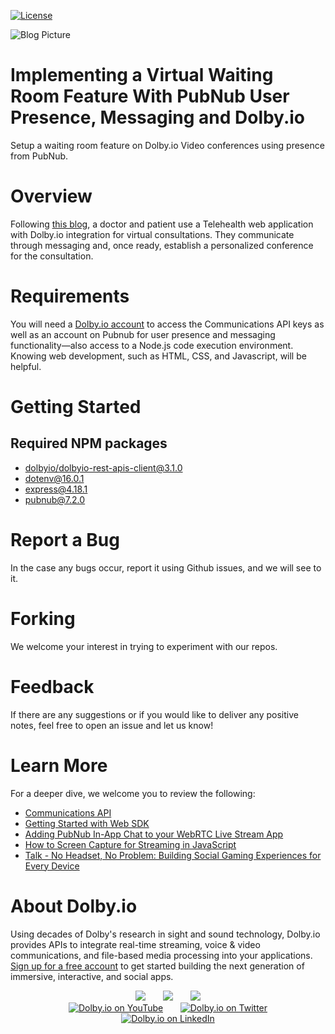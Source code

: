 [![License](https://img.shields.io/github/license/dolbyio-samples/blog-video-conference-presence-integration-with-pubnub)](LICENSE)

![Blog Picture](https://dolby.io/wp-content/uploads/2022/10/Dolby.io_PubNub-V1@1.5x-80.jpg)
# Implementing a Virtual Waiting Room Feature With PubNub User Presence, Messaging and Dolby.io
Setup a waiting room feature on Dolby.io Video conferences using presence from PubNub.

# Overview
Following [this blog](https://dolby.io/blog/implementing-a-virtual-waiting-room-feature-with-pubnub-user-presence-messaging-and-dolby-io/), a doctor and patient use a Telehealth web application with Dolby.io integration for virtual consultations. They communicate through messaging and, once ready, establish a personalized conference for the consultation.

# Requirements
You will need a [Dolby.io account](dolby.io) to access the Communications API keys as well as an account on Pubnub for user presence and messaging functionality—also access to a Node.js code execution environment. 
Knowing web development, such as HTML, CSS, and Javascript, will be helpful.

# Getting Started
## Required NPM packages  
  - [dolbyio/dolbyio-rest-apis-client@3.1.0](https://www.npmjs.com/package/@dolbyio/dolbyio-rest-apis-client)
  - [dotenv@16.0.1](https://www.npmjs.com/package/dotenv)
  - [express@4.18.1](https://www.npmjs.com/package/express)
  - [pubnub@7.2.0](https://www.npmjs.com/package/pubnub)

# Report a Bug 
In the case any bugs occur, report it using Github issues, and we will see to it. 

# Forking
We welcome your interest in trying to experiment with our repos.

# Feedback 
If there are any suggestions or if you would like to deliver any positive notes, feel free to open an issue and let us know!

# Learn More
For a deeper dive, we welcome you to review the following:
 - [Communications API](https://docs.dolby.io/communications-apis/docs)
 - [Getting Started with Web SDK](https://docs.dolby.io/communications-apis/docs/getting-started-with-the-javascript-sdk)
 - [Adding PubNub In-App Chat to your WebRTC Live Stream App](https://dolby.io/blog/adding-pubnub-in-app-chat-to-your-webrtc-live-stream-app/)
 - [How to Screen Capture for Streaming in JavaScript](https://dolby.io/blog/how-to-screen-capture-for-streaming-in-javascript/)
 - [Talk - No Headset, No Problem: Building Social Gaming Experiences for Every Device](https://dolby.io/blog/no-headset-no-problem-building-social-gaming-experiences-for-every-device/)

# About Dolby.io
Using decades of Dolby's research in sight and sound technology, Dolby.io provides APIs to integrate real-time streaming, voice & video communications, and file-based media processing into your applications. [Sign up for a free account](https://dashboard.dolby.io/signup/) to get started building the next generation of immersive, interactive, and social apps.

<div align="center">
  <a href="https://dolby.io/" target="_blank"><img src="https://img.shields.io/badge/Dolby.io-0A0A0A?style=for-the-badge&logo=dolby&logoColor=white"/></a>
&nbsp; &nbsp; &nbsp;
  <a href="https://docs.dolby.io/" target="_blank"><img src="https://img.shields.io/badge/Dolby.io-Docs-0A0A0A?style=for-the-badge&logoColor=white"/></a>
&nbsp; &nbsp; &nbsp;
  <a href="https://dolby.io/blog/category/developer/" target="_blank"><img src="https://img.shields.io/badge/Dolby.io-Blog-0A0A0A?style=for-the-badge&logoColor=white"/></a>
</div>

<div align="center">
&nbsp; &nbsp; &nbsp;
  <a href="https://youtube.com/@dolbyio" target="_blank"><img src="https://img.shields.io/badge/YouTube-red?style=flat-square&logo=youtube&logoColor=white" alt="Dolby.io on YouTube"/></a>
&nbsp; &nbsp; &nbsp; 
  <a href="https://twitter.com/dolbyio" target="_blank"><img src="https://img.shields.io/badge/Twitter-blue?style=flat-square&logo=twitter&logoColor=white" alt="Dolby.io on Twitter"/></a>
&nbsp; &nbsp; &nbsp;
  <a href="https://www.linkedin.com/company/dolbyio/" target="_blank"><img src="https://img.shields.io/badge/LinkedIn-0077B5?style=flat-square&logo=linkedin&logoColor=white" alt="Dolby.io on LinkedIn"/></a>
</div>

